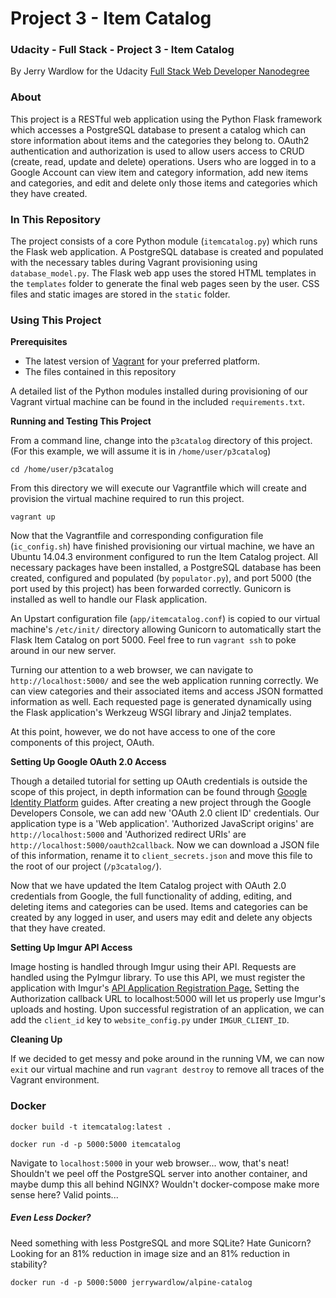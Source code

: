 # Project 3 - Item Catalog
### Udacity - Full Stack - Project 3 - Item Catalog

By Jerry Wardlow for the Udacity [Full Stack Web Developer Nanodegree](https://www.udacity.com/course/full-stack-web-developer-nanodegree--nd004)

### About

This project is a RESTful web application using the Python Flask framework which
accesses a PostgreSQL database to present a catalog which can store information
about items and the categories they belong to. OAuth2 authentication and
authorization is used to allow users access to CRUD (create, read, update and
delete) operations. Users who are logged in to a Google Account can view item
and category information, add new items and categories, and edit and delete
only those items and categories which they have created.

### In This Repository

The project consists of a core Python module (`itemcatalog.py`) which runs the
Flask web application. A PostgreSQL database is created and populated with the
necessary tables during Vagrant provisioning using `database_model.py`. The
Flask web app uses the stored HTML templates in the `templates` folder to
generate the final web pages seen by the user. CSS files and static images are
stored in the `static` folder.

### Using This Project

**Prerequisites**

* The latest version of [Vagrant](https://www.vagrantup.com/downloads.html) for
your preferred platform.
* The files contained in this repository

A detailed list of the Python modules installed during provisioning of our
Vagrant virtual machine can be found in the included `requirements.txt`.

**Running and Testing This Project**

From a command line, change into the `p3catalog` directory of this project. (For
this example, we will assume it is in `/home/user/p3catalog`)

`cd /home/user/p3catalog`

From this directory we will execute our Vagrantfile which will create and
provision the virtual machine required to run this project.

`vagrant up`

Now that the Vagrantfile and corresponding configuration file (`ic_config.sh`)
have finished provisioning our virtual machine, we have an Ubuntu 14.04.3
environment configured to run the Item Catalog project. All necessary packages
have been installed, a PostgreSQL database has been created, configured and
populated (by `populator.py`), and port 5000 (the port used by this project) has
been forwarded correctly. Gunicorn is installed as well to handle our Flask
application.

An Upstart configuration file (`app/itemcatalog.conf`) is copied to our virtual
machine's `/etc/init/` directory allowing Gunicorn to automatically start the
Flask Item Catalog on port 5000. Feel free to run `vagrant ssh` to poke around
in our new server.

Turning our attention to a web browser, we can navigate to
`http://localhost:5000/` and see the web application running correctly. We can
view categories and their associated items and access JSON formatted information
as well. Each requested page is generated dynamically using the Flask
application's Werkzeug WSGI library and Jinja2 templates.

At this point, however, we do not have access to one of the core components of
this project, OAuth.

**Setting Up Google OAuth 2.0 Access**

Though a detailed tutorial for setting up OAuth credentials is outside the scope
of this project, in depth information can be found through [Google Identity
Platform](https://developers.google.com/identity/protocols/OAuth2?hl=en) guides.
After creating a new project through the Google Developers Console, we can
add new 'OAuth 2.0 client ID' credentials. Our application type is a 'Web
application'. 'Authorized JavaScript origins' are `http://localhost:5000` and
'Authorized redirect URIs' are `http://localhost:5000/oauth2callback`. Now we
can download a JSON file of this information, rename it to `client_secrets.json`
and move this file to the root of our project (`/p3catalog/`).

Now that we have updated the Item Catalog project with OAuth 2.0 credentials
from Google, the full functionality of adding, editing, and deleting items and
categories can be used. Items and categories can be created by any logged in
user, and users may edit and delete any objects that they have created.

**Setting Up Imgur API Access**

Image hosting is handled through Imgur using their API. Requests are handled
using the PyImgur library. To use this API, we must register the application
with Imgur's [API Application Registration Page.](https://api.imgur.com/oauth2/addclient)
Setting the Authorization callback URL to localhost:5000 will let us properly
use Imgur's uploads and hosting. Upon successful registration of an application,
we can add the `client_id` key to `website_config.py` under `IMGUR_CLIENT_ID`.

**Cleaning Up**

If we decided to get messy and poke around in the running VM, we can now `exit`
our virtual machine and run `vagrant destroy` to remove all traces of the
Vagrant environment.

### Docker

`docker build -t itemcatalog:latest .`

`docker run -d -p 5000:5000 itemcatalog`

Navigate to `localhost:5000` in your web browser... wow, that's neat! Shouldn't
we peel off the PostgreSQL server into another container, and maybe dump this
all behind NGINX? Wouldn't docker-compose make more sense here? Valid points...

##### Even Less Docker?

Need something with less PostgreSQL and more SQLite? Hate Gunicorn? Looking for
an 81% reduction in image size and an 81% reduction in stability?

`docker run -d -p 5000:5000 jerrywardlow/alpine-catalog`
